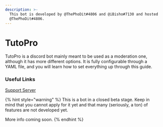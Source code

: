 ```yaml
---
description: >-
  This bot is developed by @ThePhoDit#4806 and @iBisho#7130 and hosted by
  @ThePhoDit#4806.
---
```


# TutoPro

TutoPro is a discord bot mainly meant to be used as a moderation one, although it has more different options. It is fully configurable through a YAML file, and you will learn how to set everything up through this guide.

### Useful Links

[Support Server](https://discord.gg/aUNhdFD)

{% hint style="warning" %}
This is a bot in a closed beta stage. Keep in mind that you cannot apply for it yet and that many  \(seriously, a ton\) of features are not developed yet.

More info coming soon.
{% endhint %}



